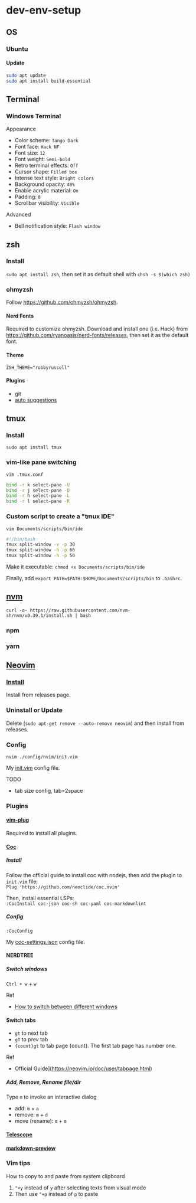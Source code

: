 # dev-env-setup

## OS

### Ubuntu

#### Update

```bash
sudo apt update
sudo apt install build-essential
```

## Terminal

### Windows Terminal

Appearance
- Color scheme: `Tango Dark`
- Font face: `Hack NF`
- Font size: `12`
- Font weight: `Semi-bold`
- Retro terminal effects: `Off`
- Cursor shape: `Filled box`
- Intense text style: `Bright colors`
- Background opacity: `40%`
- Enable acrylic material: `On`
- Padding: `8`
- Scrollbar visibility: `Visible`

Advanced
- Bell notification style: `Flash window`

## zsh

### Install

`sudo apt install zsh`, then set it as default shell with `chsh -s $(which zsh)`

### ohmyzsh

Follow https://github.com/ohmyzsh/ohmyzsh.

#### Nerd Fonts

Required to customize ohmyzsh. Download and install one (i.e. Hack) from https://github.com/ryanoasis/nerd-fonts/releases, then set it as the default font.

#### Theme

```vim
ZSH_THEME="robbyrussell"
```

#### Plugins

- git
- [auto suggestions](https://github.com/zsh-users/zsh-autosuggestions)

## tmux

### Install

`sudo apt install tmux`

### vim-like pane switching

`vim .tmux.conf`

```bash
bind -r k select-pane -U
bind -r j select-pane -D
bind -r h select-pane -L
bind -r l select-pane -R
```

### Custom script to create a "tmux IDE"  

`vim Documents/scripts/bin/ide`

```bash
#!/bin/bash
tmux split-window -v -p 30
tmux split-window -h -p 66
tmux split-window -h -p 50
```

Make it executable: `chmod +x Documents/scripts/bin/ide`

Finally, add `export PATH=$PATH:$HOME/Documents/scripts/bin` to `.bashrc`.

## [nvm](https://github.com/nvm-sh/nvm)

`curl -o- https://raw.githubusercontent.com/nvm-sh/nvm/v0.39.1/install.sh | bash`

### npm

### yarn

## [Neovim](https://neovim.io/)

### [Install](https://github.com/neovim/neovim/wiki/Installing-Neovim)

Install from releases page.

### Uninstall or Update

Delete (`sudo apt-get remove --auto-remove neovim`) and then install from releases.

### Config

`nvim ./config/nvim/init.vim`

My [init.vim](./init.vim) config file.

TODO
- tab size config, tab=2space

### Plugins

#### [vim-plug](https://github.com/junegunn/vim-plug)

Required to install all plugins.

#### [Coc](https://github.com/neoclide/coc.nvim)

##### Install

Follow the official guide to install coc with nodejs, then add the plugin to `init.vim` file:  
`Plug 'https://github.com/neoclide/coc.nvim'`

Then, install essential LSPs:  
`:CocInstall coc-json coc-sh coc-yaml coc-markdownlint`

##### Config

`:CocConfig`

My [coc-settings.json](./coc-settings.json) config file.

#### NERDTREE

##### Switch windows

`Ctrl + w` + `w`

Ref
- [How to switch between different windows](https://github.com/preservim/nerdtree/wiki/F.A.Q.#how-do-i-switch-between-the-different-windows)

#### Switch tabs

- `gt` to next tab
- `gT` to prev tab
- `{count}gt` to tab page {count}. The first tab page has number one.

Ref
- Official Guide](https://neovim.io/doc/user/tabpage.html)

##### Add, Remove, Rename file/dir

Type `m` to invoke an interactive dialog
- add: `m` + `a`
- remove: `m` + `d`
- move (rename): `m` + `m`

#### [Telescope](https://github.com/nvim-telescope/telescope.nvim)

#### [markdown-preview](https://github.com/iamcco/markdown-preview.nvim)

### Vim tips

How to copy to and paste from system clipboard
1. `"+y` instead of `y` after selecting texts from visual mode
2. Then use `"+p` instead of `p` to paste
